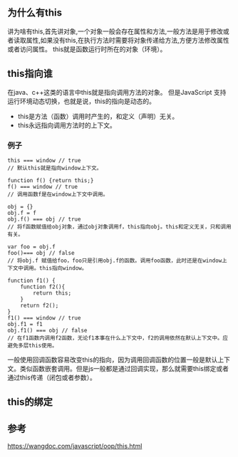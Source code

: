 ## 为什么有this

讲为啥有this,首先讲对象,一个对象一般会存在属性和方法,一般方法是用于修改或者读取属性,如果没有this,在执行方法时需要将对象传递给方法,方便方法修改属性或者访问属性。
this就是函数运行时所在的对象（环境）。

## this指向谁

在java、c++这类的语言中this就是指向调用方法的对象。
但是JavaScript 支持运行环境动态切换，也就是说，this的指向是动态的。

- this是方法（函数）调用时产生的，和定义（声明）无关。
- this永远指向调用方法时的上下文。

### 例子

```
this === window // true
// 默认this就是指向window上下文。

function f() {return this;}
f() === window // true
// 调用函数f是在window上下文中调用。

obj = {}
obj.f = f
obj.f() === obj // true
// 将f函数赋值给obj对象，通过obj对象调用f，this指向obj。this和定义无关，只和调用有关。

var foo = obj.f
foo()=== obj // false
// 将obj.f 赋值给foo，foo只是引用obj.f的函数。调用foo函数，此时还是在window上下文中调用。this指向window。

function f1() {
    function f2(){
        return this;
    }
    return f2();
}
f1() === window // true
obj.f1 = f1
obj.f1() === obj // false
// 在f1函数内调用f2函数，无论f1本事在什么上下文中，f2的调用依然在默认上下文中。应避免多层this使用。

```

 一般使用回调函数容易改变this的指向，因为调用回调函数的位置一般是默认上下文。类似函数嵌套调用。但是js一般都是通过回调实现，那么就需要this绑定或者通过this传递（闭包或者参数）。


## this的绑定

## 参考

https://wangdoc.com/javascript/oop/this.html